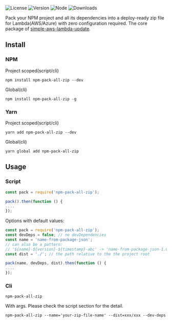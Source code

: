 ![License](https://img.shields.io/npm/l/npm-pack-all-zip?style=for-the-badge)
![Version](https://img.shields.io/npm/v/npm-pack-all-zip?style=for-the-badge)
![Node](https://img.shields.io/node/v/npm-pack-all-zip?style=for-the-badge)
![Downloads](https://img.shields.io/npm/dt/npm-pack-all-zip?style=for-the-badge)


Pack your NPM project and all its dependencies into a deploy-ready zip file for Lambda(AWS/Azure) with zero configuration required.
The core package of [simple-aws-lambda-update](https://www.npmjs.com/package/simple-aws-lambda-update).
## Install
### NPM
Project scoped(script/cli)
```
npm install npm-pack-all-zip --dev
```
Global(cli)
```
npm install npm-pack-all-zip -g
```
### Yarn
Project scoped(script/cli)
```
yarn add npm-pack-all-zip --dev
```
Global(cli)
```
yarn global add npm-pack-all-zip
```
## Usage
### Script
```js
const pack = require('npm-pack-all-zip');

pack().then(function () {
....  
});
```
Options with default values:
```js
const pack = require('npm-pack-all-zip');
const devDeps = false; // no devDependencies 
const name = 'name-from-package-json'; 
// can also be a pattern: 
// '${name}-${version}-${timestamp}-abc' -> 'name-from-package-json-1.0.0-5840584058408540-abc'
const dist = './'; // the path relative to the the project root

pack(name, devDeps, dist).then(function () {
....  
});
```

### Cli
 
```
npm-pack-all-zip
```
With args. Please check the script section for the detail. 
```
npm-pack-all-zip --name='your-zip-file-name' --dist=xxx/xxx --dev-deps
```